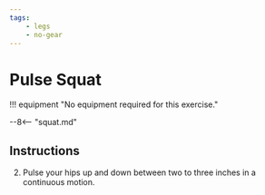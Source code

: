```yaml
---
tags:
    - legs
    - no-gear
---
```


#  Pulse Squat

!!! equipment "No equipment required for this exercise."

--8<-- "squat.md"

## Instructions

2. Pulse your hips up and down between two to three inches in a continuous motion.